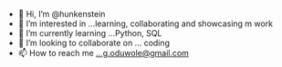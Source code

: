- 👋 Hi, I’m @hunkenstein
- 👀 I’m interested in ...learning, collaborating and showcasing m work
- 🌱 I’m currently learning ...Python, SQL
- 💞️ I’m looking to collaborate on ... coding
- 📫 How to reach me ...g.oduwole@gmail.com

<!---
hunkenstein/hunkenstein is a ✨ special ✨ repository because its `README.md` (this file) appears on your GitHub profile.
You can click the Preview link to take a look at your changes.
--->
